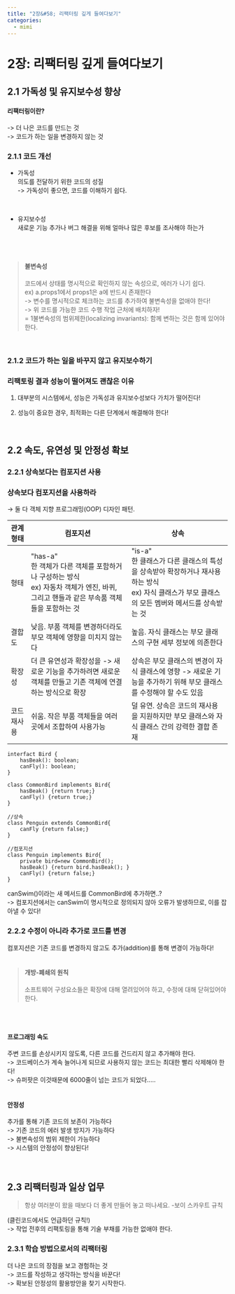 ```yaml
---
title: "2장&#58; 리팩터링 깊게 들여다보기"
categories:
  - mimi
---
```


# 2장: 리팩터링 깊게 들여다보기

## 2.1 가독성 및 유지보수성 향상

#### 리팩터링이란?
-> 더 나은 코드를 만드는 것<br/>
-> 코드가 하는 일을 변경하지 않는 것<br/>

### 2.1.1 코드 개선

- 가독성<br/>
의도를 전달하기 위한 코드의 성질<br/>
-> 가독성이 좋으면, 코드를 이해하기 쉽다.<br/>

<br/>

- 유지보수성<br/>
새로운 기능 추가나 버그 해결을 위해 얼마나 많은 후보를 조사해야 하는가<br/>
<br/>

<br/>

> #### 불변속성<br/>
> 코드에서 상태를 명시적으로 확인하지 않는 속성으로, 에러가 나기 쉽다.<br/>
> ex) a.props1에서 props1은 a에 반드시 존재한다<br/>
> -> 변수를 명시적으로 체크하는 코드를 추가하여 불변속성을 없애야 한다!<br/>
> -> 위 코드를 가능한 코드 수행 작업 근처에 배치하자!<br/>
> = 1불변속성의 범위제한(localizing invariants): 함께 변하는 것은 함께 있어야 한다.<br/>

<br/>

### 2.1.2 코드가 하는 일을 바꾸지 않고 유지보수하기

### 리팩토링 결과 성능이 떨어져도 괜찮은 이유

1. 대부분의 시스템에서, 성능은 가독성과 유지보수성보다 가치가 떨어진다!
2. 성능이 중요한 경우, 최적화는 다른 단계에서 해결해야 한다!

   <br/>

## 2.2 속도, 유연성 및 안정성 확보

### 2.2.1 상속보다는 컴포지션 사용

### 상속보다 컴포지션을 사용하라

→ 둘 다 객체 지향 프로그래밍(OOP) 디자인 패턴.

| 관계 형태 | 컴포지션 | 상속 |
| --- | --- | --- |
| 형태 | "has-a"     <br/> 한 객체가 다른 객체를 포함하거나 구성하는 방식    <br/> ex) 자동차 객체가 엔진, 바퀴, 그리고 핸들과 같은 부속품 객체들을 포함하는 것 | "is-a"    <br/> 한 클래스가 다른 클래스의 특성을 상속받아 확장하거나 재사용하는 방식    <br/> ex) 자식 클래스가 부모 클래스의 모든 멤버와 메서드를 상속받는 것 |
| 결합도 | 낮음. 부품 객체를 변경하더라도 부모 객체에 영향을 미치지 않는다 | 높음. 자식 클래스는 부모 클래스의 구현 세부 정보에 의존한다 |
| 확장성 | 더 큰 유연성과 확장성을 -> 새로운 기능을 추가하려면 새로운 객체를 만들고 기존 객체에 연결하는 방식으로 확장 |  상속은 부모 클래스의 변경이 자식 클래스에 영향 -> 새로운 기능을 추가하기 위해 부모 클래스를 수정해야 할 수도 있음 |
| 코드 재사용 | 쉬움.  작은 부품 객체들을 여러 곳에서 조합하여 사용가능 | 덜 유연. 상속은 코드의 재사용을 지원하지만 부모 클래스와 자식 클래스 간의 강력한 결합 존재 |

```
interfact Bird {
    hasBeak(): boolean;
    canFly(): boolean;
}

class CommonBird implements Bird{
    hasBeak() {return true;}
    canFly() {return true;}
}

//상속
class Penguin extends CommonBird{
    canFly {return false;}
}

//컴포지션
class Penguin implements Bird{
    private bird=new CommonBird();
    hasBeak() {return bird.hasBeak(); }
    canFly() {return false;}
}
```

canSwim()이라는 새 메서드를 CommonBird에 추가하면..?<br/>
-> 컴포지션에서는 canSwim이 명시적으로 정의되지 않아 오류가 발생하므로, 이를 잡아낼 수 있다!

### 2.2.2 수정이 아니라 추가로 코드를 변경

컴포지션은 기존 코드를 변경하지 않고도 추가(addition)를 통해 변경이 가능하다!<br/>
<br/>
> #### 개방-폐쇄의 원칙<br/>
> 소프트웨어 구성요소들은 확장에 대해 열려있어야 하고, 수정에 대해 닫혀있어야 한다.
<br/>
<br/>

#### 프로그래밍 속도<br/>
주변 코드를 손상시키지 않도록, 다른 코드를 건드리지 않고 추가해야 한다.<br/>
-> 코드베이스가 계속 늘어나게 되므로 사용하지 않는 코드는 최대한 빨리 삭제해야 한다!<br/>
-> 슈퍼팟은 이것때문에 6000줄이 넘는 코드가 되었다…..<br/>
<br/>

#### 안정성<br/>
추가를 통해 기존 코드의 보존이 가능하다<br/>
-> 기존 코드의 에러 발생 방지가 가능하다<br/>
-> 불변속성의 범위 제한이 가능하다<br/>
-> 시스템의 안정성이 향상된다!<br/>
<br/>
<br/>

## 2.3 리팩터링과 일상 업무

> 항상 여러분이 왔을 때보다 더 좋게 만들어 놓고 떠나세요. -보이 스카우트 규칙
> 

(클린코드에서도 언급하던 규칙!)<br/>
-> 작업 전후의 리팩토링을 통해 기술 부채를 가능한 없애야 한다.

### 2.3.1 학습 방법으로서의 리팩터링

더 나은 코드의 장점을 보고 경험하는 것<br/>
-> 코드를 작성하고 생각하는 방식을 바꾼다!<br/>
-> 확보된 안정성의 활용방안을 찾기 시작한다.<br/>
